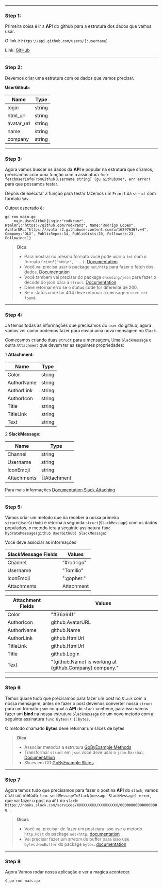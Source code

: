 
---
### Step 1:

Primeira coisa é ir a **API** do github para a estrutura dos dados que vamos usar. 

O link é `https://api.github.com/users/{:username}`

Link: [GitHub](https://api.github.com/users/rodkranz)

---
### Step 2: 

Devemos criar uma estrutura com os dados que vamos precisar.  

**UserGithub**:

| Name         | Type   |
|--------------|--------|
| login        | string |    
| html_url     | string |    
| avatar_url   | string |    
| name         | string |    
| company      | string |    
        
---
### Step 3: 

Agora vamos buscar os dados da **API** e popular na estrutura que criamos, precisamos criar uma função com a assinatura `func fetchUserInfoFromGithub(username string) (gu GithubUser, err error)`
para que possamos testar.
 
Depois de executar a função para testar fazemos um `Printf` da `struct` com formato `%#v`.

Output esperado é:
```bash:
go run main.go
    main.UserGithub{Login:"rodkranz", HtmlUrl:"https://github.com/rodkranz", Name:"Rodrigo Lopes", AvatarURL:"https://avatars2.githubusercontent.com/u/16897636?v=4", Company:"OLX", PublicRepos:34, PublicGists:20, Followers:23, Following:1} 
```

> **Dica**
> * Para mostrar no mesmo formato você pode usar o `fmt` com o formato `Printf("%#v\n", ...)`. [Documentation](https://golang.org/pkg/fmt/#Printf)
> * Você vai precisa usar o package `net/http` para fazer o fetch dos dados. [Documentation](https://golang.org/pkg/net/http/#example_Get)
> * Você tambem vai precisar do package `encoding/json` para fazer o decode do json para a `struct`. [Documentation](https://golang.org/pkg/encoding/json/#NewDecoder)
> * Deve retornar erro se o status code for diferente de 200.
> * Se o status code for 404 deve retornar a mensagem ``user not found``.

--- 
### Step 4:

Já temos todas as informações que precisamos do `user` do github, agora vamos ver como podemos fazer para enviar uma nova mensagem no `Slack`.

Começamos criando duas `struct` para a mensagem, Uma `SlackMessage` e outra `Attachment` que devem ter as seguintes propriedades:

1 **Attachment**: 

| Name        | Type    |
|-------------|---------|
| Color       |  string |
| AuthorName  |  string |
| AuthorLink  |  string |
| AuthorIcon  |  string |
| Title       |  string |
| TitleLink   |  string |
| Text        |  string |

2 **SlackMessage**: 

| Name        | Type         |
|-------------|--------------|
| Channel     | string       |        
| Username    | string       |        
| IconEmoji   | string       |        
| Attachments | []Attachment |  

Para mais informações [Documentation Slack Attaching](https://api.slack.com/docs/message-attachments)

---
### Step 5:

Vamos criar um metodo que ira receber a nossa primeira `struct`(`UserGithub`) e retorna a segunda `struct`(`SlackMessage`) com os dados populados, o metodo tera a seguinte assinatura `func hydrateMessage(github UserGithub) SlackMessage`:

Você deve associar as informações:

| SlackMessage Fields | Values     |
|---------------------|------------|
|  Channel            | "#rodrigo" |               
|  Username           | "Tomilio"  |
|  IconEmoji          | ":gopher:" |              
|  Attachments        | Attachment |       


| Attachment Fields   | Values     |
|---------------------|------------|
|  Color              | "#36a64f"      
|  AuthorIcon         | github.AvatarURL        
|  AuthorName         | github.Name         
|  AuthorLink         | github.HtmlUrl         
|  TitleLink          | github.HtmlUrl         
|  Title              | github.Login     
|  Text               | "{github.Name} is working at {github.Company} company."  


---
### Step 6

Temos quase tudo que precisamos para fazer um post no `Slack` com a nossa mensagem, antes de fazer o post devemos converter nossa `struct` para um formato `json` no qual a **API** do `slack` conhece,
para isso vamos fazer um **bind** na nossa estrutura `SlackMessage` de um novo metodo com a seguinte assinatura `func Bytes() []bytes`.

O metodo chamado **Bytes** deve returnar um slices de bytes 

> **Dica**
> * Associar metodos a estrutura [GoByExample Methods](https://gobyexample.com/methods)
> * Transformar `struct` em `json` você deve usar o `json.Marshal`. [Documentation](https://golang.org/pkg/encoding/json/#Marshal)  
> * Slices em GO [GoByExample Slices](https://gobyexample.com/slices) 

---
### Step 7

Agora temos tudo que precisamos para fazer o post na **API** do `slack`, vamos criar um metodo `func sendMessageToSlack(message SlackMessage) error`,
que vai fazer o post na `API` do `slack`: `https://hooks.slack.com/services/XXXXXXXXX/XXXXXXXXX/000000000000000000`.

> **Dicas**
> * Você vai precisar de fazer um post para isso use o metodo `http.Post` do package `net/http`. [documentation](https://golang.org/pkg/net/http/#Client.Post)
> * Vai precisar fazer um *stream* de buffer para isso use `bytes.NewBuffer` do package `bytes`. [documentation](https://golang.org/pkg/bytes/#NewBuffer)

---
### Step 8

Agora Vamos rodar nossa aplicação e ver a magica acontecer.  
```bash
$ go run mais.go
```
